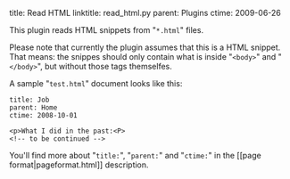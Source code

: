 title: Read HTML
linktitle: read_html.py
parent: Plugins
ctime: 2009-06-26

This plugin reads HTML snippets from "`*.html`" files.

Please note that currently the plugin assumes that this is a HTML snippet.
That means: the snippes should only contain what is inside "`<body>`" and
"`</body>`", but without those tags themselfes.

A sample "`test.html`" document looks like this:

	title: Job
	parent: Home
	ctime: 2008-10-01

	<p>What I did in the past:<P>
	<!-- to be continued -->

You'll find more about "`title:`", "`parent:`" and "`ctime:`" in the
[[page format|pageformat.html]] description.
